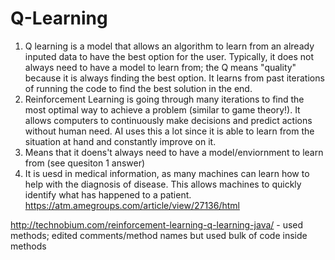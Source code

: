 # Q-Learning
1. Q learning is a model that allows an algorithm to learn from an already inputed data to have the best option for the user. Typically, it does not always need to have  a model to learn from; the Q means "quality" because it is always finding the best option. It learns from past iterations of running the code to find the best solution in the end.
2. Reinforcement Learning is going through many iterations to find the most optimal way to achieve a problem (similar to game theory!). It allows computers to continuously make decisions and predict actions without human need. AI uses this a lot since it is able to learn from the situation at hand and constantly improve on it.
3. Means that it doens't always need to have a model/enviornment to learn from (see quesiton 1 answer)
4. It is uesd in medical information, as many machines can learn how to help with the diagnosis of disease. This allows machines to quickly identify what has happened to a patient. https://atm.amegroups.com/article/view/27136/html

http://technobium.com/reinforcement-learning-q-learning-java/ - used methods; edited comments/method names but used bulk of code inside methods
